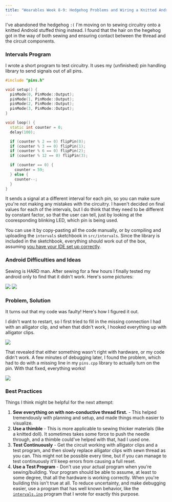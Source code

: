 ```yaml
---
title: "Wearables Week 8-9: Hedgehog Problems and Wiring a Knitted Android Instead"
---
```

I've abandoned the hedgehog `:(` I'm moving on to sewing circuitry onto a knitted
Android stuffed thing instead. I found that the hair on the hegehog got in the way
of both sewing and ensuring contact between the thread and the circuit components.

### Intervals Program
I wrote a short program to test circuitry. It uses my (unfinished) pin handling
library to send signals out of all pins.

```cpp
#include "pins.h"

void setup() {
  pinMode(0, PinMode::Output);
  pinMode(1, PinMode::Output);
  pinMode(2, PinMode::Output);
  pinMode(3, PinMode::Output);
}

void loop() {
  static int counter = 0;
  delay(100);

  if (counter % 2 == 0) flipPin(0);
  if (counter % 3 == 0) flipPin(1);
  if (counter % 6 == 0) flipPin(2);
  if (counter % 12 == 0) flipPin(3);

  if (counter == 0) {
    counter = 59;
  } else {
    counter--;
  }
}
```

It sends a signal at a different interval for each pin, so you can make sure you're
not making any mistakes with the circuitry. I haven't decided on final values for
each of the intervals, but I do think that they need to be different by constant
factor, so that the user can tell, just by looking at the cooresponding blinking
LED, which pin is being used.

You can use it by copy-pasting all the code manually, or by compiling and uploading
the `intervals` sketchbook in `src/intervals`. Since the library is included in
the sketchbook, everything should work out of the box, assuming [you have your IDE set up correctly][reprogramming-lily-twinkle].

[reprogramming-lily-twinkle]: https://learn.sparkfun.com/tutorials/re-programming-the-lilytiny--lilytwinkle/all

### Android Difficulties and Ideas
Sewing is HARD man. After sewing for a few hours I finally tested my android only
to find that it didn't work. Here's some pictures:

<img src="{{ site.wearables_url }}/assets/img/wearables/p8-android-back-view.jpg">

<img src="{{ site.wearables_url }}/assets/img/wearables/p8-android-side-view.jpg">

### Problem, Solution
It turns out that my code was faulty! Here's how I figured it out.

I didn't want to restart, so I first tried to fill in the missing connection I had
with an alligator clip, and when that didn't work, I hooked everything up with
alligator clips.

<img src="{{ site.wearables_url }}/assets/img/wearables/p8-android-wired-up.jpg">


That revealed that either something wasn't right with hardware, or my code didn't work.
A few minutes of debugging later, I found the problem, which had to do with a missing
line in my `pins.cpp` library to actually turn on the pin. With that fixed, everything
works!

<img src="{{ site.wearables_url }}/assets/img/wearables/p8-android-success.jpg">

### Best Practices
Things I think might be helpful for the next attempt:

1. **Sew everything on with non-conductive thread first.** - This helped tremendously
   with planning and setup, and made things much easier to visualize.
2. **Use a thimble** - This is more applicable to sewing thicker materials (like
   a knitted doll). It sometimes takes some force to push the needle through, and
   a thimble could've helped with that, had I used one.
3. **Test Continuously** - Get the circuit working with alligator clips and a test
   program, and then slowly replace alligator clips with sewn thread as you can.
   This might not be possible every time, but if you can manage to test continuously
   it'll keep errors from causing a full reset.
4. **Use a Test Program** - Don't use your actual program when you're sewing/building.
   Your program should be able to assume, at least to some degree, that all the
   hardware is working correctly. When you're building this isn't true at all.
   To reduce uncertainty, and make debugging easier, use a program that has well
   known behavior, like the [`intervals.ino`](https://github.com/A1Liu/wearables-blog/blob/master/src/intervals/intervals.ino)
   program that I wrote for exactly this purpose.

